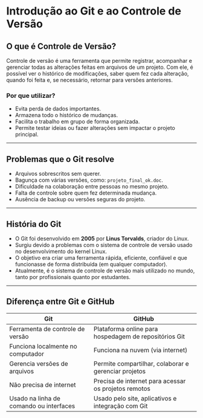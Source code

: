 # Introdução ao Git e ao Controle de Versão

## O que é Controle de Versão?

Controle de versão é uma ferramenta que permite registrar, acompanhar e gerenciar todas as alterações feitas em arquivos de um projeto. Com ele, é possível ver o histórico de modificações, saber quem fez cada alteração, quando foi feita e, se necessário, retornar para versões anteriores.

### Por que utilizar?
- Evita perda de dados importantes.
- Armazena todo o histórico de mudanças.
- Facilita o trabalho em grupo de forma organizada.
- Permite testar ideias ou fazer alterações sem impactar o projeto principal.

---

## Problemas que o Git resolve

- Arquivos sobrescritos sem querer.
- Bagunça com várias versões, como: `projeto_final_ok.doc`.
- Dificuldade na colaboração entre pessoas no mesmo projeto.
- Falta de controle sobre quem fez determinada mudança.
- Ausência de backup ou versões seguras do projeto.

---

##  História do Git

- O Git foi desenvolvido em **2005** por **Linus Torvalds**, criador do Linux.
- Surgiu devido a problemas com o sistema de controle de versão usado no desenvolvimento do kernel Linux.
- O objetivo era criar uma ferramenta rápida, eficiente, confiável e que funcionasse de forma distribuída (em qualquer computador).
- Atualmente, é o sistema de controle de versão mais utilizado no mundo, tanto por profissionais quanto por estudantes.

---

##  Diferença entre Git e GitHub

| Git                               | GitHub                                          |
|-----------------------------------|--------------------------------------------------|
| Ferramenta de controle de versão  | Plataforma online para hospedagem de repositórios Git |
| Funciona localmente no computador | Funciona na nuvem (via internet)                 |
| Gerencia versões de arquivos      | Permite compartilhar, colaborar e gerenciar projetos |
| Não precisa de internet           | Precisa de internet para acessar os projetos remotos |
| Usado na linha de comando ou interfaces | Usado pelo site, aplicativos e integração com Git |
